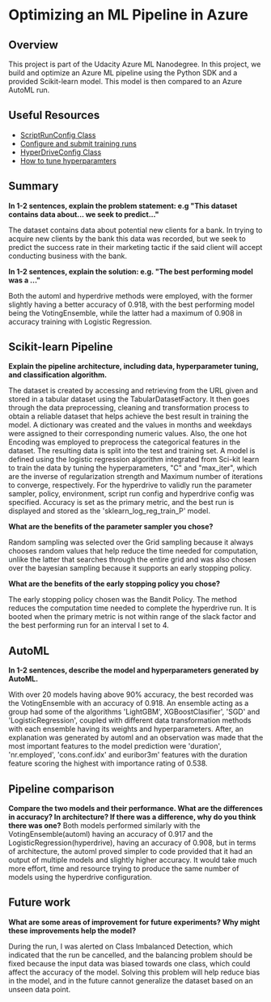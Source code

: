 # Optimizing an ML Pipeline in Azure

## Overview
This project is part of the Udacity Azure ML Nanodegree.
In this project, we build and optimize an Azure ML pipeline using the Python SDK and a provided Scikit-learn model.
This model is then compared to an Azure AutoML run.

## Useful Resources
- [ScriptRunConfig Class](https://docs.microsoft.com/en-us/python/api/azureml-core/azureml.core.scriptrunconfig?view=azure-ml-py)
- [Configure and submit training runs](https://docs.microsoft.com/en-us/azure/machine-learning/how-to-set-up-training-targets)
- [HyperDriveConfig Class](https://docs.microsoft.com/en-us/python/api/azureml-train-core/azureml.train.hyperdrive.hyperdriveconfig?view=azure-ml-py)
- [How to tune hyperparamters](https://docs.microsoft.com/en-us/azure/machine-learning/how-to-tune-hyperparameters)


## Summary
**In 1-2 sentences, explain the problem statement: e.g "This dataset contains data about... we seek to predict..."**

The dataset contains data about potential new clients for a bank. In trying to acquire new clients by the bank this data was recorded, but we seek to predict the success rate in their marketing tactic if the said client will accept conducting business with the bank.

**In 1-2 sentences, explain the solution: e.g. "The best performing model was a ..."**

Both the automl and hyperdrive methods were employed, with the former slightly having a better accuracy of 0.918, with the best performing model being the VotingEnsemble, while the latter had a maximum of 0.908 in accuracy training with Logistic Regression.

## Scikit-learn Pipeline
**Explain the pipeline architecture, including data, hyperparameter tuning, and classification algorithm.**

The dataset is created by accessing and retrieving from the URL given and stored in a tabular dataset using the TabularDatasetFactory. It then goes through the data preprocessing, cleaning and transformation process to obtain a reliable dataset that helps achieve the best result in training the model. A dictionary was created and the values in months and weekdays were assigned to their corresponding numeric values. Also, the one hot Encoding was employed to preprocess the categorical features in the dataset. The resulting data is split into the test and training set.
A model is defined using the logistic regression algorithm integrated from Sci-kit learn to train the data by tuning the hyperparameters, "C" and "max_iter", which are the inverse of regularization strength and Maximum number of iterations to converge, respectively. 
For the hyperdrive to validly run the parameter sampler, policy, environment, script run config and hyperdrive config was specified. Accuracy is set as the primary metric, and the best run is displayed and stored as the 'sklearn_log_reg_train_P' model. 

**What are the benefits of the parameter sampler you chose?**

Random sampling was selected over the Grid sampling because it always chooses random values that help reduce the time needed for computation, unlike the latter that searches through the entire grid and was also chosen over the bayesian sampling because it supports an early stopping policy.  

**What are the benefits of the early stopping policy you chose?**

The early stopping policy chosen was the Bandit Policy. The method reduces the computation time needed to complete the hyperdrive run. It is booted when the primary metric is not within range of the slack factor and the best performing run for an interval I set to 4. 

## AutoML
**In 1-2 sentences, describe the model and hyperparameters generated by AutoML.**

With over 20 models having above 90% accuracy, the best recorded was the VotingEnsemble with an accuracy of 0.918. An ensemble acting as a group had some of the algorithms 'LightGBM', XGBoostClasifier', 'SGD' and 'LogisticRegression', coupled with different data transformation methods with each ensemble having its weights and hyperparameters. After, an explanation was generated by automl and an observation was made that the most important features to the model prediction were 'duration', 'nr.employed', 'cons.conf.idx' and euribor3m' features with the duration feature scoring the highest with importance rating of 0.538. 

## Pipeline comparison

**Compare the two models and their performance. What are the differences in accuracy? In architecture? If there was a difference, why do you think there was one?**
Both models performed similarly with the VotingEnsemble(automl) having an accuracy of 0.917 and the LogisticRegression(hyperdrive), having an accuracy of 0.908, but in terms of architecture, the automl proved simpler to code provided that it had an output of multiple models and slightly higher accuracy. It would take much more effort, time and resource trying to produce the same number of models using the hyperdrive configuration.

## Future work
**What are some areas of improvement for future experiments? Why might these improvements help the model?**

During the run, I was alerted on Class Imbalanced Detection, which indicated that the run be cancelled, and the balancing problem should be fixed because the input data was biased towards one class, which could affect the accuracy of the model. Solving this problem will help reduce bias in the model, and in the future cannot generalize the dataset based on an unseen data point.
